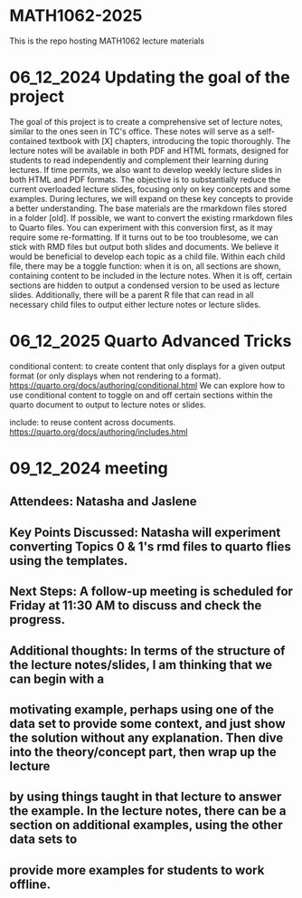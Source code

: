 # MATH1062-2025

This is the repo hosting MATH1062 lecture materials

# 06_12_2024 Updating the goal of the project 
The goal of this project is to create a comprehensive set of lecture notes, similar to the ones seen in TC's office. 
These notes will serve as a self-contained textbook with [X] chapters, introducing the topic thoroughly. 
The lecture notes will be available in both PDF and HTML formats, designed for students to read independently and complement their learning during lectures.
If time permits, we also want to develop weekly lecture slides in both HTML and PDF formats. The objective is to substantially reduce the current overloaded lecture slides, focusing only on key concepts and some examples. During lectures, we will expand on these key concepts to provide a better understanding.
The base materials are the rmarkdown files stored in a folder [old]. If possible, we want to convert the existing rmarkdown files to Quarto files. You can experiment with this conversion first, as it may require some re-formatting. If it turns out to be too troublesome, we can stick with RMD files but output both slides and documents.
We believe it would be beneficial to develop each topic as a child file. Within each child file, there may be a toggle function: when it is on, all sections are shown, containing content to be included in the lecture notes. When it is off, certain sections are hidden to output a condensed version to be used as lecture slides. Additionally, there will be a parent R file that can read in all necessary child files to output either lecture notes or lecture slides.

# 06_12_2025 Quarto Advanced Tricks 
conditional content: to create content that only displays for a given output format (or only displays when not rendering to a format). 
https://quarto.org/docs/authoring/conditional.html
We can explore how to use conditional content to toggle on and off certain sections within the quarto document to output to lecture notes or slides. 

include: to reuse content across documents. https://quarto.org/docs/authoring/includes.html

# 09_12_2024 meeting 
## Attendees: Natasha and Jaslene

## Key Points Discussed: Natasha will experiment converting Topics 0 & 1's rmd files to quarto flies using the templates. 
## Next Steps: A follow-up meeting is scheduled for Friday at 11:30 AM to discuss and check the progress.

## Additional thoughts: In terms of the structure of the lecture notes/slides, I am thinking that we can begin with a
## motivating example, perhaps using one of the data set to provide some context, and just show the solution without any explanation. Then dive into the theory/concept part, then wrap up the lecture 
## by using things taught in that lecture to answer the example. In the lecture notes, there can be a section on additional examples, using the other data sets to 
## provide more examples for students to work offline. 